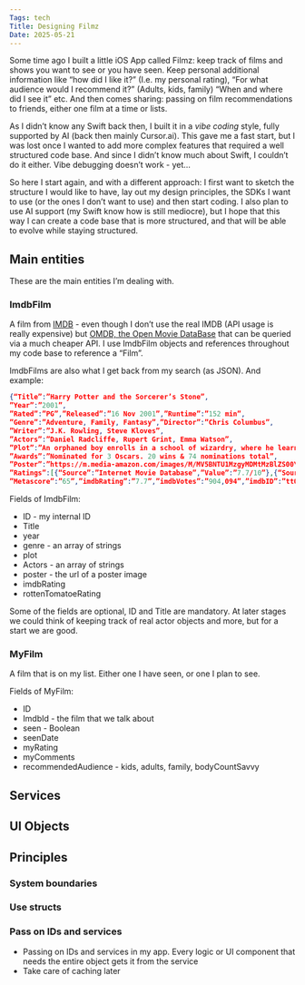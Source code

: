 ```yaml
---
Tags: tech
Title: Designing Filmz 
Date: 2025-05-21
---
```


Some time ago I built a little iOS App called Filmz: keep track of films and shows you want to see or you have seen. Keep personal additional information like “how did I like it?” (I.e. my personal rating), “For what audience would I recommend it?” (Adults, kids, family) “When and where did I see it” etc. And then comes sharing: passing on film recommendations to friends, either one film at a time or lists. 

As I didn’t know any Swift back then, I built it in a _vibe coding_ style, fully supported by AI (back then mainly Cursor.ai). This gave me a fast start, but I was lost once I wanted to add more complex features that required a well structured code base. And since I didn’t know much about Swift, I couldn’t do it either. Vibe debugging doesn’t work - yet…

So here I start again, and with a different approach: I first want to sketch the structure I would like to have, lay out my design principles, the SDKs I want to use (or the ones I don’t want to use) and then start coding. I also plan to use AI support (my Swift know how is still mediocre), but I hope that this way I can create a code base that is more structured, and that will be able to evolve while staying structured. 

## Main entities

These are the main entities I’m dealing with. 

### ImdbFilm

A film from [IMDB](https://www.imdb.com) - even though I don’t use the real IMDB (API usage is really expensive) but [OMDB, the Open Movie DataBase](https://www.omdbapi.com) that can be queried via a much cheaper API. I use ImdbFilm objects and references throughout my code base to reference a “Film”. 

ImdbFilms are also what I get back from my search (as JSON). And example:

```json
{“Title”:”Harry Potter and the Sorcerer’s Stone”,
”Year”:”2001”,
”Rated”:”PG”,”Released”:”16 Nov 2001”,”Runtime”:”152 min”,
”Genre”:”Adventure, Family, Fantasy”,”Director”:”Chris Columbus”,
”Writer”:”J.K. Rowling, Steve Kloves”,
”Actors”:”Daniel Radcliffe, Rupert Grint, Emma Watson”,
”Plot”:”An orphaned boy enrolls in a school of wizardry, where he learns the truth about himself, his family and the terrible evil that haunts the magical world.”,”Language”:”English, Latin”,”Country”:”United Kingdom, United States”,
”Awards”:”Nominated for 3 Oscars. 20 wins & 74 nominations total”,
”Poster”:”https://m.media-amazon.com/images/M/MV5BNTU1MzgyMDMtMzBlZS00YzczLThmYWEtMjU3YmFlOWEyMjE1XkEyXkFqcGc@._V1_SX300.jpg”,
”Ratings”:[{“Source”:”Internet Movie Database”,”Value”:”7.7/10”},{“Source”:”Rotten Tomatoes”,”Value”:”80%”},{“Source”:”Metacritic”,”Value”:”65/100”}],
”Metascore”:”65”,”imdbRating”:”7.7”,”imdbVotes”:”904,094”,”imdbID”:”tt0241527”,”Type”:”movie”,”DVD”:”N/A”,”BoxOffice”:”$318,886,962”,”Production”:”N/A”,”Website”:”N/A”,”Response”:”True”}
```

Fields of ImdbFilm:

- ID - my internal ID
- Title
- year
- genre - an array of strings
- plot
- Actors - an array of strings
- poster - the url of a poster image
- imdbRating 
- rottenTomatoeRating

Some of the fields are optional, ID and Title are mandatory. At later stages we could think of keeping track of real actor objects and more, but for a start we are good. 


### MyFilm

A film that is on my list. Either one I have seen, or one I plan to see. 

Fields of MyFilm:

- ID
- ImdbId - the film that we talk about
- seen - Boolean 
- seenDate 
- myRating 
- myComments 
- recommendedAudience - kids, adults, family, bodyCountSavvy

## Services

## UI Objects

## Principles

### System boundaries

### Use structs

### Pass on IDs and services

- Passing on IDs and services in my app. Every logic or UI component that needs the entire object gets it from the service
- Take care of caching later